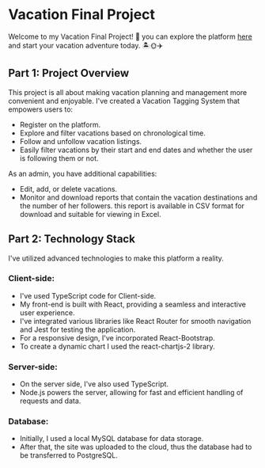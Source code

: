# Vacation Final Project

Welcome to my Vacation Final Project! 🎉
you can explore the platform [here](https://tamir-vacations.onrender.com) and start your vacation adventure today. 🏝️🌞✈️

## Part 1: Project Overview

This project is all about making vacation planning and management more convenient and enjoyable. I've created a Vacation Tagging System that empowers users to:

- Register on the platform.
- Explore and filter vacations based on chronological time.
- Follow and unfollow vacation listings.
- Easily filter vacations by their start and end dates and whether the user is following them or not.

As an admin, you have additional capabilities:

- Edit, add, or delete vacations.
- Monitor and download reports that contain the vacation destinations and the number of her followers. this report is available in CSV format for download and suitable for viewing in Excel.

## Part 2: Technology Stack

I've utilized advanced technologies to make this platform a reality.

### Client-side:

- I've used TypeScript code for Client-side.
- My front-end is built with React, providing a seamless and interactive user experience.
- I've integrated various libraries like React Router for smooth navigation and Jest for testing the application.
- For a responsive design, I've incorporated React-Bootstrap.
- To create a dynamic chart I used the react-chartjs-2 library.

### Server-side:

- On the server side, I've also used TypeScript.
- Node.js powers the server, allowing for fast and efficient handling of requests and data.

### Database:

- Initially, I used a local MySQL database for data storage.
- After that, the site was uploaded to the cloud, thus the database had to be transferred to PostgreSQL.

